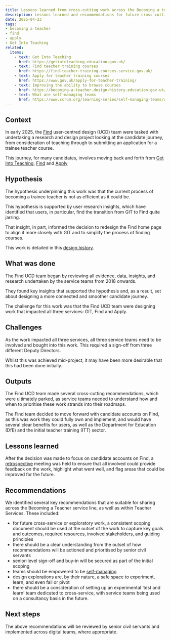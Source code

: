 ```yaml
---
title: Lessons learned from cross-cutting work across the Becoming a teacher service line
description: Lessons learned and recommendations for future cross-cutting work
date: 2025-04-23
tags:
- becoming a teacher
- find
- apply
- Get Into Teaching
related:
  items:
    - text: Get Into Teaching
      href: https://getintoteaching.education.gov.uk/
    - text: Find teacher training courses
      href: https://find-teacher-training-courses.service.gov.uk/
    - text: Apply for teacher training courses
      href: https://www.gov.uk/apply-for-teacher-training/
    - text: Improving the ability to browse courses
      href: https://becoming-a-teacher.design-history.education.gov.uk/find-teacher-training/improving-the-ability-to-browse-courses/
    - text: What are self-managing teams
      href: https://www.scrum.org/learning-series/self-managing-teams/what-are-self-managing-teams-
---
```


## Context

In early 2025, the [Find](https://find-teacher-training-courses.service.gov.uk/) user-centred design (UCD) team were tasked with undertaking a research and design project looking at the candidate journey, from consideration of teaching through to submitting an application for a trainee teacher course.

This journey, for many candidates, involves moving back and forth from [Get Into Teaching](https://getintoteaching.education.gov.uk/), [Find](https://find-teacher-training-courses.service.gov.uk/) and [Apply](https://www.gov.uk/apply-for-teacher-training)

## Hypothesis

The hypothesis underpinning this work was that the current process of becoming a trainee teacher is not as efficient as it could be.

This hypothesis is supported by user research insights, which have identified that users, in particular, find the transition from GIT to Find quite jarring.

That insight, in part, informed the decision to redesign the Find home page to align it more closely with GIT and to simplify the process of finding courses.

This work is detailed in this [design history](/find-teacher-training/improving-the-ability-to-browse-courses/).

## What was done

The Find UCD team began by reviewing all evidence, data, insights, and research undertaken by the service teams from 2018 onwards.

They found key insights that supported the hypothesis and, as a result, set about designing a more connected and smoother candidate journey.

The challenge for this work was that the Find UCD team were designing work that impacted all three services: GIT, Find and Apply.

## Challenges

As the work impacted all three services, all three service teams need to be involved and bought into this work. This required a sign-off from three different Deputy Directors.

Whilst this was achieved mid-project, it may have been more desirable that this had been done initially.

## Outputs

The Find UCD team made several cross-cutting recommendations, which were ultimately parked, as service teams needed to understand how and when to prioritise these work strands into their roadmaps.

The Find team decided to move forward with candidate accounts on Find, as this was work they could fully own and implement, and would have several clear benefits for users, as well as the Department for Education (DfE) and the initial teacher training (ITT) sector.

## Lessons learned

After the decision was made to focus on candidate accounts on Find, a [retrospective](https://www.gov.uk/service-manual/agile-delivery/agile-tools-techniques#retrospective-meetings) meeting was held to ensure that all involved could provide feedback on the work, highlight what went well, and flag areas that could be improved for the future.

## Recommendations

We identified several key recommendations that are suitable for sharing across the Becoming a Teacher service line, as well as within Teacher Services. These included:

- for future cross-service or exploratory work, a consistent scoping document should be used at the outset of the work to capture key goals and outcomes, required resources, involved stakeholders, and guiding principles
- there should be a clear understanding from the outset of how recommendations will be actioned and prioritised by senior civil servants
- senior-level sign-off and buy-in will be secured as part of the initial scoping
- teams should be empowered to be [self-managing](https://www.scrum.org/learning-series/self-managing-teams/what-are-self-managing-teams-)
- design explorations are, by their nature, a safe space to experiment, learn, and even fail or pivot
- there should be a consideration of setting up an experimental ‘test and learn’ team dedicated to cross-service, with service teams being used on a consultancy basis in the future.

## Next steps

The above recommendations will be reviewed by senior civil servants and implemented across digital teams, where appropriate.
